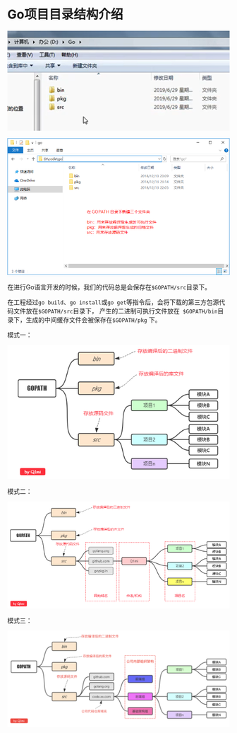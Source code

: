# Go项目目录结构介绍


![20201003_221722_57](image/20201003_221722_57.png)

![20201003_222116_55](image/20201003_222116_55.png)

在进行Go语言开发的时候，我们的代码总是会保存在```$GOPATH/src```目录下。

在工程经过```go build```、```go install```或```go get```等指令后，会将下载的第三方包源代码文件放在```$GOPATH/src```目录下， 产生的二进制可执行文件放在``` $GOPATH/bin```目录下，生成的中间缓存文件会被保存在```$GOPATH/pkg``` 下。

模式一：

![20201003_222255_28](image/20201003_222255_28.png)

模式二：

![20201003_222421_46](image/20201003_222421_46.png)

模式三：

![20201003_222516_98](image/20201003_222516_98.png)
